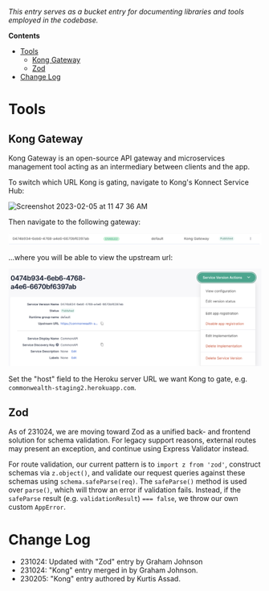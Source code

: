 _This entry serves as a bucket entry for documenting libraries and tools employed in the codebase._

**Contents**
- [Tools](#tools)
  * [Kong Gateway](#kong-gateway)
  * [Zod](#zod)
- [Change Log](#change-log)

# Tools

## Kong Gateway

Kong Gateway is an open-source API gateway and microservices management tool acting as an intermediary between clients and the app. 

To switch which URL Kong is gating, navigate to Kong's Konnect Service Hub:

<img width="233" alt="Screenshot 2023-02-05 at 11 47 36 AM" src="https://user-images.githubusercontent.com/14794654/216841309-bde025ac-48d9-47be-ae47-44ba72b1760a.png">

Then navigate to the following gateway:

![Kong Gateway](./assets/Kong-Gateway-2.png)

...where you will be able to view the upstream url:

![Kong Gateway](./assets/Kong-Gateway.png)

Set the "host" field to the Heroku server URL we want Kong to gate, e.g. `commonwealth-staging2.herokuapp.com`.

## Zod

As of 231024, we are moving toward Zod as a unified back- and frontend solution for schema validation. For legacy support reasons, external routes may present an exception, and continue using Express Validator instead.

For route validation, our current pattern is to `import z from 'zod'`, construct schemas via `z.object()`, and validate our request queries against these schemas using `schema.safeParse(req)`. The `safeParse()` method is used over `parse()`, which will throw an error if validation fails. Instead, if  the `safeParse` result (e.g. `validationResult`) `=== false`, we throw our own custom `AppError`.

# Change Log

- 231024: Updated with "Zod" entry by Graham Johnson
- 231024: "Kong" entry merged in by Graham Johnson.
- 230205: "Kong" entry authored by Kurtis Assad.